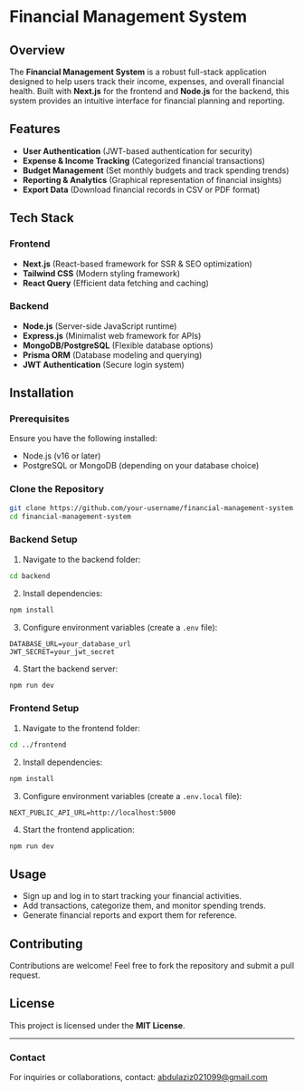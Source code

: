 # Financial Management System

## Overview
The **Financial Management System** is a robust full-stack application designed to help users track their income, expenses, and overall financial health. Built with **Next.js** for the frontend and **Node.js** for the backend, this system provides an intuitive interface for financial planning and reporting.

## Features
- **User Authentication** (JWT-based authentication for security)
- **Expense & Income Tracking** (Categorized financial transactions)
- **Budget Management** (Set monthly budgets and track spending trends)
- **Reporting & Analytics** (Graphical representation of financial insights)
- **Export Data** (Download financial records in CSV or PDF format)

## Tech Stack
### Frontend
- **Next.js** (React-based framework for SSR & SEO optimization)
- **Tailwind CSS** (Modern styling framework)
- **React Query** (Efficient data fetching and caching)

### Backend
- **Node.js** (Server-side JavaScript runtime)
- **Express.js** (Minimalist web framework for APIs)
- **MongoDB/PostgreSQL** (Flexible database options)
- **Prisma ORM** (Database modeling and querying)
- **JWT Authentication** (Secure login system)

## Installation

### Prerequisites
Ensure you have the following installed:
- Node.js (v16 or later)
- PostgreSQL or MongoDB (depending on your database choice)

### Clone the Repository
```sh
git clone https://github.com/your-username/financial-management-system.git
cd financial-management-system
```

### Backend Setup
1. Navigate to the backend folder:
```sh
cd backend
```
2. Install dependencies:
```sh
npm install
```
3. Configure environment variables (create a `.env` file):
```
DATABASE_URL=your_database_url
JWT_SECRET=your_jwt_secret
```
4. Start the backend server:
```sh
npm run dev
```

### Frontend Setup
1. Navigate to the frontend folder:
```sh
cd ../frontend
```
2. Install dependencies:
```sh
npm install
```
3. Configure environment variables (create a `.env.local` file):
```
NEXT_PUBLIC_API_URL=http://localhost:5000
```
4. Start the frontend application:
```sh
npm run dev
```

## Usage
- Sign up and log in to start tracking your financial activities.
- Add transactions, categorize them, and monitor spending trends.
- Generate financial reports and export them for reference.

## Contributing
Contributions are welcome! Feel free to fork the repository and submit a pull request.

## License
This project is licensed under the **MIT License**.

---
### Contact
For inquiries or collaborations, contact: abdulaziz021099@gmail.com

